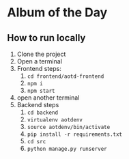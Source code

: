 # Album of the Day

## How to run locally
1. Clone the project
2. Open a terminal
3. Frontend steps:
   1. `cd frontend/aotd-frontend`
   2. `npm i`
   3. `npm start`
4. open another terminal 
5. Backend steps
   1. `cd backend`
   2. `virtualenv aotdenv`
   3. `source aotdenv/bin/activate`
   4. `pip install -r requirements.txt`
   5. `cd src`
   6. `python manage.py runserver`